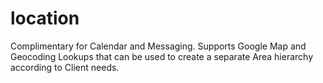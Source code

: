 # location
Complimentary for Calendar and Messaging.
Supports Google Map and Geocoding Lookups that can be used to create a separate Area hierarchy according to Client needs.
